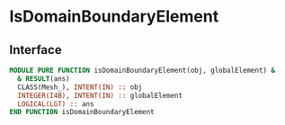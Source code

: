 # IsDomainBoundaryElement

## Interface

```fortran
MODULE PURE FUNCTION isDomainBoundaryElement(obj, globalElement) &
  & RESULT(ans)
  CLASS(Mesh_), INTENT(IN) :: obj
  INTEGER(I4B), INTENT(IN) :: globalElement
  LOGICAL(LGT) :: ans
END FUNCTION isDomainBoundaryElement
```
